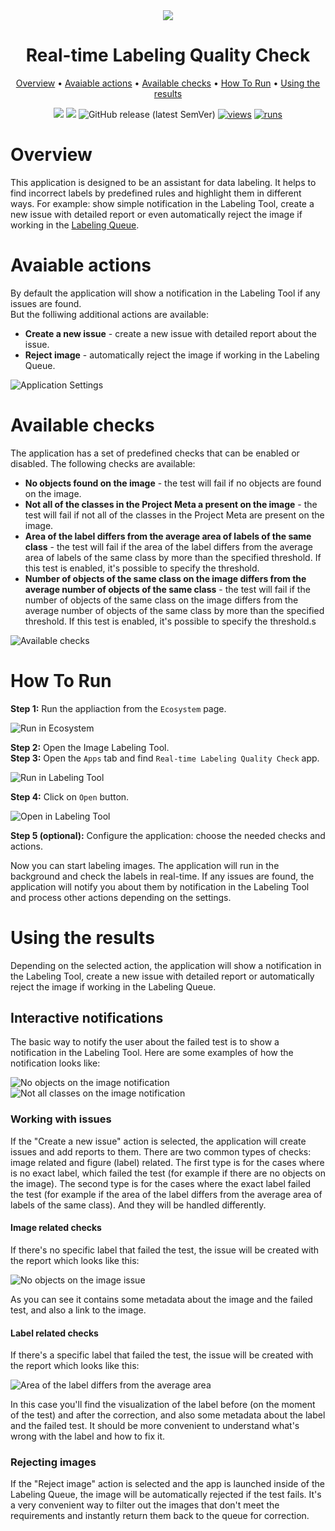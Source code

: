 <div align="center" markdown>
<img src="https://github.com/user-attachments/assets/1f2782b2-7eda-43fa-8368-af794f0782ee"/>  

# Real-time Labeling Quality Check

<p align="center">
  <a href="#Overview">Overview</a> •
  <a href="#Avaiable actions">Avaiable actions</a> •
  <a href="#Available checks">Available checks</a> •
  <a href="#How-To-Run">How To Run</a> •
  <a href="#Using the results">Using the results</a>
</p>

[![](https://img.shields.io/badge/supervisely-ecosystem-brightgreen)](https://ecosystem.supervise.ly/apps/supervisely-ecosystem/intellisense)
[![](https://img.shields.io/badge/slack-chat-green.svg?logo=slack)](https://supervise.ly/slack)
![GitHub release (latest SemVer)](https://img.shields.io/github/v/release/supervisely-ecosystem/intellisense)
[![views](https://app.supervise.ly/img/badges/views/supervisely-ecosystem/intellisense.png)](https://supervise.ly)
[![runs](https://app.supervise.ly/img/badges/runs/supervisely-ecosystem/intellisense.png)](https://supervise.ly)

</div>

# Overview
This application is designed to be an assistant for data labeling. It helps to find incorrect labels by predefined rules and highlight them in different ways. For example: show simple notification in the Labeling Tool, create a new issue with detailed report or even automatically reject the image if working in the [Labeling Queue](https://supervisely.com/blog/labeling-queues/).<br>

# Avaiable actions
By default the application will show a notification in the Labeling Tool if any issues are found.<br>
But the folliwing additional actions are available:<br>

- **Create a new issue** - create a new issue with detailed report about the issue.
- **Reject image** - automatically reject the image if working in the Labeling Queue.

![Application Settings](URL_HERE)

# Available checks
The application has a set of predefined checks that can be enabled or disabled. The following checks are available:<br>

- **No objects found on the image** - the test will fail if no objects are found on the image.
- **Not all of the classes in the Project Meta a present on the image** - the test will fail if not all of the classes in the Project Meta are present on the image.
- **Area of the label differs from the average area of labels of the same class** - the test will fail if the area of the label differs from the average area of labels of the same class by more than the specified threshold. If this test is enabled, it's possible to specify the threshold.
- **Number of objects of the same class on the image differs from the average number of objects of the same class** - the test will fail if the number of objects of the same class on the image differs from the average number of objects of the same class by more than the specified threshold. If this test is enabled, it's possible to specify the threshold.s

![Available checks](URL_HERE)

# How To Run
**Step 1:** Run the appliaction from the `Ecosystem` page.<br>

![Run in Ecosystem](URL_HERE)

**Step 2:** Open the Image Labeling Tool.<br>
**Step 3:** Open the `Apps` tab and find `Real-time Labeling Quality Check` app.<br>

![Run in Labeling Tool](URL_HERE)

**Step 4:** Click on `Open` button.<br>

![Open in Labeling Tool](URL_HERE)

**Step 5 (optional):** Configure the application: choose the needed checks and actions.<br>

Now you can start labeling images. The application will run in the background and check the labels in real-time. If any issues are found, the application will notify you about them by notification in the Labeling Tool and process other actions depending on the settings.

# Using the results
Depending on the selected action, the application will show a notification in the Labeling Tool, create a new issue with detailed report or automatically reject the image if working in the Labeling Queue.

## Interactive notifications
The basic way to notify the user about the failed test is to show a notification in the Labeling Tool. Here are some examples of how the notification looks like:

![No objects on the image notification](URL_HERE)
![Not all classes on the image notification](URL_HERE)

### Working with issues
If the "Create a new issue" action is selected, the application will create issues and add reports to them. There are two common types of checks: image related and figure (label) related. The first type is for the cases where is no exact label, which failed the test (for example if there are no objects on the image). The second type is for the cases where the exact label failed the test (for example if the area of the label differs from the average area of labels of the same class). And they will be handled differently.

#### Image related checks
If there's no specific label that failed the test, the issue will be created with the report which looks like this:

![No objects on the image issue](URL_HERE)

As you can see it contains some metadata about the image and the failed test, and also a link to the image.

#### Label related checks
If there's a specific label that failed the test, the issue will be created with the report which looks like this:

![Area of the label differs from the average area](URL_HERE)

In this case you'll find the visualization of the label before (on the moment of the test) and after the correction, and also some metadata about the label and the failed test. It should be more convenient to understand what's wrong with the label and how to fix it.

### Rejecting images
If the "Reject image" action is selected and the app is launched inside of the Labeling Queue, the image will be automatically rejected if the test fails. It's a very convenient way to filter out the images that don't meet the requirements and instantly return them back to the queue for correction.